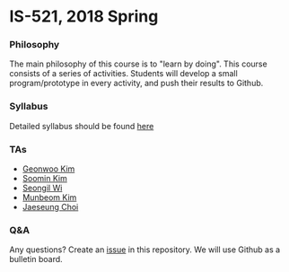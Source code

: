 # IS-521, 2018 Spring

### Philosophy

The main philosophy of this course is to "learn by doing". This course consists
of a series of activities. Students will develop a small program/prototype in
every activity, and push their results to Github.

### Syllabus

Detailed syllabus should be found [here](Syllabus.md)

### TAs

- [Geonwoo Kim](https://github.com/oxsignal)
- [Soomin Kim](https://github.com/soomin-kim)
- [Seongil Wi](https://github.com/seongil-wi)
- [Munbeom Kim](https://github.com/mikkang)
- [Jaeseung Choi](https://github.com/...)

### Q&A

Any questions? Create an [issue](Issues.md) in this repository. We will use
Github as a bulletin board.
